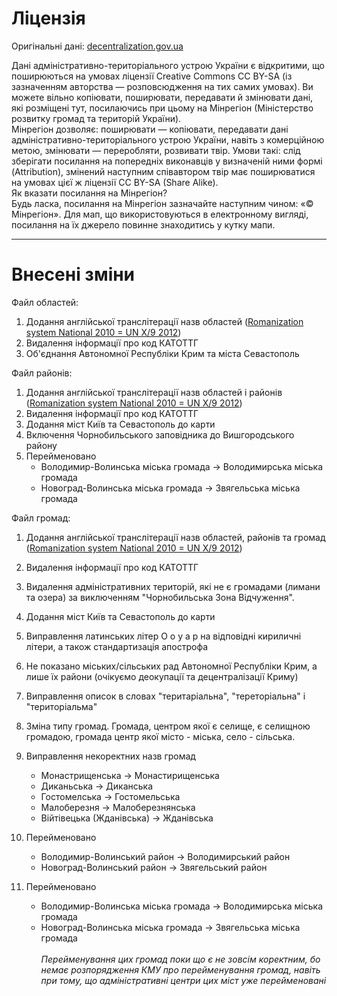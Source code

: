 # Ліцензія 
Оригінальні дані: [decentralization.gov.ua](http://web.archive.org/web/20210815051818/https://atu.decentralization.gov.ua/)  <br /> 

Дані адміністративно-територіального устрою України є відкритими, що поширюються на умовах ліцензії Creative Commons CC BY-SA (із зазначенням авторства — розповсюдження на тих самих умовах).
Ви можете вільно копіювати, поширювати, передавати й змінювати дані, які розміщені тут, посилаючись при цьому на Мінрегіон (Міністерство розвитку громад та територій України).<br /> 
Мінрегіон дозволяє: поширювати — копіювати, передавати дані адміністративно-територіального устрою України, навіть з комерційною метою, змінювати — переробляти, розвивати твір. Умови такі: слід зберігати посилання на попередніх виконавців у визначеній ними формі (Attribution), змінений наступним співавтором твір має поширюватися на умовах цієї ж ліцензії CC BY-SA (Share Alike).<br /> 
Як вказати посилання на Мінрегіон?<br /> 
Будь ласка, посилання на Мінрегіон зазначайте наступним чином: «© Мінрегіон». Для мап, що використовуються в електронному вигляді, посилання на їх джерело повинне знаходитись у кутку мапи.<br /> 


---


# Внесені зміни

Файл областей:
1. Додання англійської транслітерації назв областей ([Romanization system National 2010 = UN X/9 2012](https://www.kmu.gov.ua/npas/243262567))
2. Видалення інформації про код КАТОТТГ
3. Об'єднання Автономної Республіки Крим та міста Севастополь

Файл районів:
1. Додання англійської транслітерації назв областей і районів ([Romanization system National 2010 = UN X/9 2012](https://www.kmu.gov.ua/npas/243262567))
2. Видалення інформації про код КАТОТТГ
3. Додання міст Київ та Севастополь до карти
4. Включення Чорнобильського заповідника до Вишгородського району
5. Перейменовано
    *   Володимир-Волинська міська громада -> Володимирська міська громада
    *   Новоград-Волинська міська громада -> Звягельська міська громада


Файл громад:
1. Додання англійської транслітерації назв областей, районів та громад ([Romanization system National 2010 = UN X/9 2012](https://www.kmu.gov.ua/npas/243262567))
2. Видалення інформації про код КАТОТТГ
3. Видалення адміністративних територій, які не є громадами (лимани та озера) за виключенням "Чорнобильська Зона Відчуження".
4. Додання міст Київ та Севастополь до карти
5. Виправлення латинських літер О о у a p на відповідні кириличні літери, а також стандартизація апострофа
6. Не показано міських/сільських рад Автономної Республіки Крим, а лише їх райони (очікуємо деокупації та децентралізації Криму)
7. Виправлення описок в словах "теритаріальна", "тереторіальна" і "територіальма"
8. Зміна типу громад. Громада, центром якої є селище, є селищною громадою, громада центр якої місто - міська, село - сільська.
9. Виправлення некоректних назв громад
    *   Монастрищенська -> Монастирищенська
    *   Диканьська -> Диканська
    *   Гостомелська -> Гостомельська
    *   Малоберезня -> Малоберезнянська
    *   Війтівецька (Жданівська) ->  Жданівська
10. Перейменовано
    *   Володимир-Волинський район -> Володимирський район
    *   Новоград-Волинський район -> Звягельський район

11. Перейменовано
    *   Володимир-Волинська міська громада -> Володимирська міська громада
    *   Новоград-Волинська міська громада -> Звягельська міська громада<br /> <br /> 
*Перейменування цих громад поки що є не зовсім коректним, бо немає розпорядження КМУ про перейменування громад, навіть при тому, що адміністративні центри цих міст уже перейменовані*
